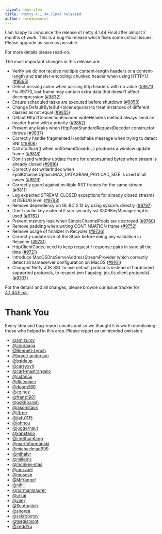 ```yaml
---
layout: news-item
title: 'Netty 4.1.44.Final released'
author: normanmaurer
---
```


I am happy to announce the release of netty 4.1.44.Final after almost 2 months of work. This is a bug-fix release which fixes some critical issues. Please upgrade as soon as possible.

For more details please read-on.

The most important changes in this release are:

* Verify we do not receive multiple content-length headers or a content-length and transfer-encoding: chunked header when using HTTP/1.1 ([#9865](https://github.com/netty/netty/pull/9865))
* Detect missing colon when parsing http headers with no value ([#9871](https://github.com/netty/netty/pull/9871))
* Fix #9770, last frame may contain extra data that doesn't affect decompression ([#9832](https://github.com/netty/netty/pull/9832))
* Ensure scheduled tasks are executed before shutdown ([#9858](https://github.com/netty/netty/pull/9858))
* Change DefaultByteBufHolder.equals() to treat instances of different classes as not equal ([#9855](https://github.com/netty/netty/pull/9855))
* DefaultHttp2ConnectionEncoder writeHeaders method always send an header frame with a priority  ([#9852](https://github.com/netty/netty/pull/9852))
* Prevent any leaks when HttpPostStandardRequestDecoder constructor throws ([#9837](https://github.com/netty/netty/pull/9837))
* Correctly handle fragmented Handshake message when trying to detect SNI ([#9806](https://github.com/netty/netty/pull/9806))
* Call ctx.flush() when onStreamClosed(...) produces a window update frame ([#9818](https://github.com/netty/netty/pull/9818))
* Don't send window update frame for unconsumed bytes when stream is already closed ([#9816](https://github.com/netty/netty/pull/9816))
* Correctly set writerIndex when EpollChannelOption.MAX_DATAGRAM_PAYLOAD_SIZE is used in all cases ([#9819](https://github.com/netty/netty/pull/9819))
* Correctly guard against multiple RST frames for the same stream ([#9811](https://github.com/netty/netty/pull/9811))
* Log expected STREAM_CLOSED exceptions for already closed streams at DEBUG level ([#9798](https://github.com/netty/netty/pull/9798))
* Remove dependency on GLIBC 2.12 by using syscalls directly ([#9797](https://github.com/netty/netty/pull/9797))
* Don't cache key material if sun.security.ssl.X509KeyManagerImpl is used ([#9762](https://github.com/netty/netty/pull/9762))
* Prevent memory leak when SimpleChannelPools are destroyed ([#9760](https://github.com/netty/netty/pull/9760))
* Remove padding when writing CONTINUATION frame ([#9752](https://github.com/netty/netty/pull/9752))
* Remove usage of finalizer in Recycler ([#9726](https://github.com/netty/netty/pull/9726))
* Correctly update size of the Stack before doing any validation in Recycler ([#9731](https://github.com/netty/netty/pull/9731))
* HttpClientCodec need to keep request / response pairs in sync all the time ([#9721](https://github.com/netty/netty/pull/9721))
* Introduce MacOSDnsServerAddressStreamProvider which correctly detect all nameserver configuration on MacOS ([#9161](https://github.com/netty/netty/pull/9161))
* Changed Netty JDK SSL to use default protocols instead of hardcoded supported protocols, to respect jvm flags(eg. jdk.tls.client.protocols) ([#9707](https://github.com/netty/netty/pull/9707))

For the details and all changes, please browse our issue tracker for [4.1.44.Final](https://github.com/netty/netty/milestone/218?closed=1). 


# Thank You

Every idea and bug-report counts and so we thought it is worth mentioning those who helped in this area. Please report an unintended omission.

* [@amizurov](https://github.com/amizurov)
* [@anuraaga](https://github.com/anuraaga)
* [@Bennett-Lynch](https://github.com/Bennett-Lynch)
* [@bryce-anderson](https://github.com/bryce-anderson)
* [@bsideup](https://github.com/bsideup)
* [@carryxyh](https://github.com/carryxyh)
* [@carl-mastrangelo](https://github.com/carl-mastrangelo)
* [@cstancu](https://github.com/cstancu)
* [@dlutsniper](https://github.com/dlutsniper)
* [@doom369](https://github.com/doom369)
* [@eginez](https://github.com/eginez)
* [@franz1981](https://github.com/franz1981)
* [@gs88pansh](https://github.com/gs88pansh)
* [@jasonstack](https://github.com/jasonstack)
* [@jffree](https://github.com/jffree)
* [@jiafu1115](https://github.com/jiafu1115)
* [@johnou](https://github.com/johnou)
* [@juggernaut](https://github.com/juggernaut)
* [@kapsterio](https://github.com/kapsterio)
* [@LinShunKang](https://github.com/LinShunKang)
* [@martinfurmanski](https://github.com/martinfurmanski)
* [@michaelmao999](https://github.com/michaelmao999)
* [@mihalyr](https://github.com/mihalyr)
* [@millems](https://github.com/millems)
* [@monkey-mas](https://github.com/monkey-nas)
* [@morvael](https://github.com/morvael)
* [@mosesn](https://github.com/mosesn)
* [@MrYangxf](https://github.com/MrYangxf)
* [@njhill](https://github.com/njhill)
* [@normanmaurer](https://github.com/normanmaurer)
* [@ursaj](https://github.com/ursaj)
* [@vietj](https://github.com/vietj)
* [@Scottmitch](https://github.com/Scottmitch)
* [@shorea](https://github.com/shorea)
* [@sskrobotov](https://github.com/sskrobotov)
* [@tsegismont](https://github.com/tsegismont)
* [@ZeddYu](https://github.com/ZeddYu)

  